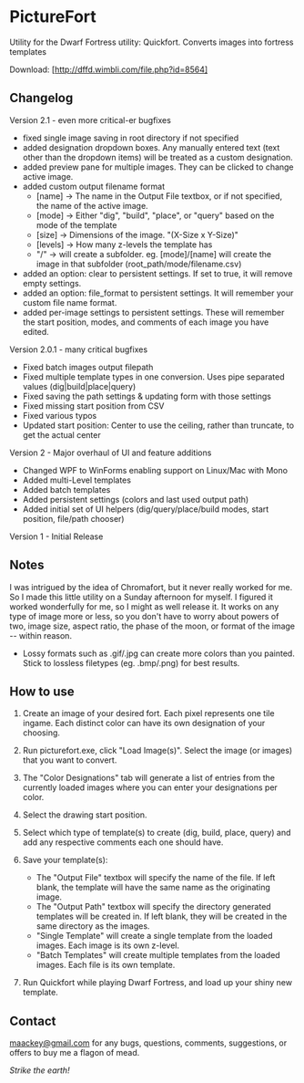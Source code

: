 PictureFort
===========

Utility for the Dwarf Fortress utility: Quickfort. Converts images into fortress templates

Download: [http://dffd.wimbli.com/file.php?id=8564]

Changelog
---------

Version 2.1 - even more critical-er bugfixes
 - fixed single image saving in root directory if not specified
 - added designation dropdown boxes. Any manually entered text (text other than the dropdown items) will be treated as a custom designation.
 - added preview pane for multiple images. They can be clicked to change active image.
 - added custom output filename format
 	- [name] -> The name in the Output File textbox, or if not specified, the name of the active image.
 	- [mode] -> Either "dig", "build", "place", or "query" based on the mode of the template
 	- [size] -> Dimensions of the image. "(X-Size x Y-Size)"
 	- [levels] -> How many z-levels the template has
 	- "/" -> will create a subfolder. eg. [mode]/[name] will create the image in that subfolder (root_path/mode/filename.csv)
 - added an option: clear to persistent settings. If set to true, it will remove empty settings. 
 - added an option: file_format to persistent settings. It will remember your custom file name format.
 - added per-image settings to persistent settings. These will remember the start position, modes, and comments of each image you have edited. 

Version 2.0.1 - many critical bugfixes
- Fixed batch images output filepath
- Fixed multiple template types in one conversion. Uses pipe separated values (dig|build|place|query)
- Fixed saving the path settings & updating form with those settings
- Fixed missing start position from CSV
- Fixed various typos
- Updated start position: Center to use the ceiling, rather than truncate, to get the actual center

Version 2 - Major overhaul of UI and feature additions
- Changed WPF to WinForms enabling support on Linux/Mac with Mono
- Added multi-Level templates
- Added batch templates
- Added persistent settings (colors and last used output path)
- Added initial set of UI helpers (dig/query/place/build modes, start position, file/path chooser)


Version 1 - Initial Release


Notes
-----

I was intrigued by the idea of Chromafort, but it never really worked for me. So I made this little utility on a Sunday afternoon for myself.
I figured it worked wonderfully for me, so I might as well release it. It works on any type of image more or less, so you don't have to worry about
powers of two, image size, aspect ratio, the phase of the moon, or format of the image -- within reason. 

 - Lossy formats such as .gif/.jpg can create more colors than you painted. Stick to lossless filetypes (eg. .bmp/.png) for best results.
 

How to use
----------

1. Create an image of your desired fort. Each pixel represents one tile ingame. Each distinct color can have its own designation of your choosing. 

2. Run picturefort.exe, click "Load Image(s)". Select the image (or images) that you want to convert.

3. The "Color Designations" tab will generate a list of entries from the currently loaded images where you can enter your designations per color.

4. Select the drawing start position.

5. Select which type of template(s) to create (dig, build, place, query) and add any respective comments each one should have. 

6. Save your template(s):
    - The "Output File" textbox will specify the name of the file. If left blank, the template will have the same name as the originating image.
    - The "Output Path" textbox will specify the directory generated templates will be created in. If left blank, they will be created in the same directory as the images.
    - "Single Template" will create a single template from the loaded images. Each image is its own z-level.
    - "Batch Templates" will create multiple templates from the loaded images. Each file is its own template.

7. Run Quickfort while playing Dwarf Fortress, and load up your shiny new template. 


Contact
----------------------------------------------------------------------------------------------------------------

maackey@gmail.com for any bugs, questions, comments, suggestions, or offers to buy me a flagon of mead.




*Strike the earth!*
